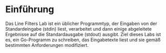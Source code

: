 # Einführung

Das Line Filters Lab ist ein üblicher Programmtyp, der Eingaben von der Standardeingabe (stdin) liest, verarbeitet und dann einige abgeleitete Ergebnisse auf die Standardausgabe (stdout) ausgibt. Ziel dieses Labs ist es, ein Go-Programm zu schreiben, das Eingabetexte liest und sie gemäß bestimmten Anforderungen modifiziert.
